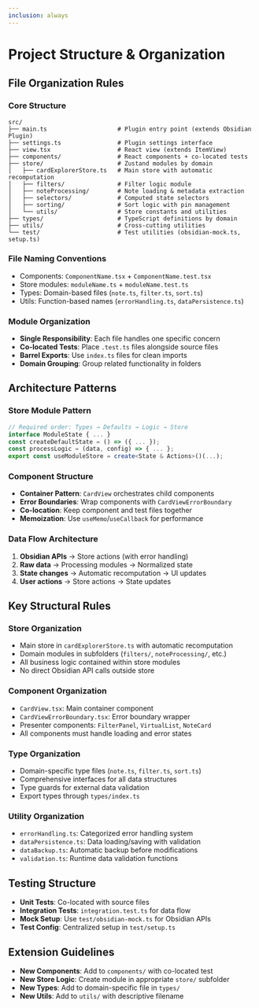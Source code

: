 ```yaml
---
inclusion: always
---
```


# Project Structure & Organization

## File Organization Rules

### Core Structure
```
src/
├── main.ts                    # Plugin entry point (extends Obsidian Plugin)
├── settings.ts                # Plugin settings interface
├── view.tsx                   # React view (extends ItemView)
├── components/                # React components + co-located tests
├── store/                     # Zustand modules by domain
│   ├── cardExplorerStore.ts   # Main store with automatic recomputation
│   ├── filters/               # Filter logic module
│   ├── noteProcessing/        # Note loading & metadata extraction
│   ├── selectors/             # Computed state selectors
│   ├── sorting/               # Sort logic with pin management
│   └── utils/                 # Store constants and utilities
├── types/                     # TypeScript definitions by domain
├── utils/                     # Cross-cutting utilities
└── test/                      # Test utilities (obsidian-mock.ts, setup.ts)
```

### File Naming Conventions
- Components: `ComponentName.tsx` + `ComponentName.test.tsx`
- Store modules: `moduleName.ts` + `moduleName.test.ts`
- Types: Domain-based files (`note.ts`, `filter.ts`, `sort.ts`)
- Utils: Function-based names (`errorHandling.ts`, `dataPersistence.ts`)

### Module Organization
- **Single Responsibility**: Each file handles one specific concern
- **Co-located Tests**: Place `.test.ts` files alongside source files
- **Barrel Exports**: Use `index.ts` files for clean imports
- **Domain Grouping**: Group related functionality in folders

## Architecture Patterns

### Store Module Pattern
```typescript
// Required order: Types → Defaults → Logic → Store
interface ModuleState { ... }
const createDefaultState = () => ({ ... });
const processLogic = (data, config) => { ... };
export const useModuleStore = create<State & Actions>()(...);
```

### Component Structure
- **Container Pattern**: `CardView` orchestrates child components
- **Error Boundaries**: Wrap components with `CardViewErrorBoundary`
- **Co-location**: Keep component and test files together
- **Memoization**: Use `useMemo`/`useCallback` for performance

### Data Flow Architecture
1. **Obsidian APIs** → Store actions (with error handling)
2. **Raw data** → Processing modules → Normalized state
3. **State changes** → Automatic recomputation → UI updates
4. **User actions** → Store actions → State updates

## Key Structural Rules

### Store Organization
- Main store in `cardExplorerStore.ts` with automatic recomputation
- Domain modules in subfolders (`filters/`, `noteProcessing/`, etc.)
- All business logic contained within store modules
- No direct Obsidian API calls outside store

### Component Organization
- `CardView.tsx`: Main container component
- `CardViewErrorBoundary.tsx`: Error boundary wrapper
- Presenter components: `FilterPanel`, `VirtualList`, `NoteCard`
- All components must handle loading and error states

### Type Organization
- Domain-specific type files (`note.ts`, `filter.ts`, `sort.ts`)
- Comprehensive interfaces for all data structures
- Type guards for external data validation
- Export types through `types/index.ts`

### Utility Organization
- `errorHandling.ts`: Categorized error handling system
- `dataPersistence.ts`: Data loading/saving with validation
- `dataBackup.ts`: Automatic backup before modifications
- `validation.ts`: Runtime data validation functions

## Testing Structure
- **Unit Tests**: Co-located with source files
- **Integration Tests**: `integration.test.ts` for data flow
- **Mock Setup**: Use `test/obsidian-mock.ts` for Obsidian APIs
- **Test Config**: Centralized setup in `test/setup.ts`

## Extension Guidelines
- **New Components**: Add to `components/` with co-located test
- **New Store Logic**: Create module in appropriate `store/` subfolder
- **New Types**: Add to domain-specific file in `types/`
- **New Utils**: Add to `utils/` with descriptive filename
